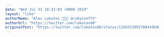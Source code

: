 ```yaml
---
date: "Wed Jul 31 10:33:03 +0000 2019"
layout: "like"
authorName: "Alex Lakatos 🥑🇹🇭 @rubyconfth"
authorUrl: "https://twitter.com/lakatos88"
originalPost: "https://twitter.com/lakatos88/status/1156513093708443648"
---
```

